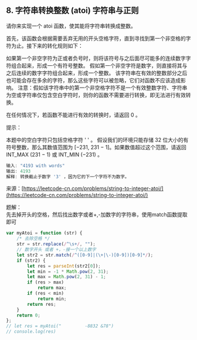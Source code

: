 ## 8. 字符串转换整数 (atoi)  字符串与正则

请你来实现一个 atoi 函数，使其能将字符串转换成整数。

首先，该函数会根据需要丢弃无用的开头空格字符，直到寻找到第一个非空格的字符为止。接下来的转化规则如下：

如果第一个非空字符为正或者负号时，则将该符号与之后面尽可能多的连续数字字符组合起来，形成一个有符号整数。
假如第一个非空字符是数字，则直接将其与之后连续的数字字符组合起来，形成一个整数。
该字符串在有效的整数部分之后也可能会存在多余的字符，那么这些字符可以被忽略，它们对函数不应该造成影响。
注意：假如该字符串中的第一个非空格字符不是一个有效整数字符、字符串为空或字符串仅包含空白字符时，则你的函数不需要进行转换，即无法进行有效转换。

在任何情况下，若函数不能进行有效的转换时，请返回 0 。

提示：

本题中的空白字符只包括空格字符 ' ' 。
假设我们的环境只能存储 32 位大小的有符号整数，那么其数值范围为 [−231,  231 − 1]。如果数值超过这个范围，请返回  INT_MAX (231 − 1) 或 INT_MIN (−231) 。
 
```javascript
输入: "4193 with words"
输出: 4193
解释: 转换截止于数字 '3' ，因为它的下一个字符不为数字。
```
来源：[https://leetcode-cn.com/problems/string-to-integer-atoi/](https://leetcode-cn.com/problems/string-to-integer-atoi/)

题解：  
先去掉开头的空格，然后找出数字或者+,-加数字的字符串，使用match函数提取即可
```javascript
var myAtoi = function (str) {
    /* 去除空格 */
    str = str.replace(/^\s+/, "");
    // 数字开头 或者 +，-接一个以上数字
    let str2 = str.match(/^([0-9]|(\+|\-)[0-9])[0-9]*/);
    if (str2) {
        let res = parseInt(str2[0]);
        let min = -1 * Math.pow(2, 31);
        let max = Math.pow(2, 31) - 1;
        if (res > max)
            return max;
        if (res < min)
            return min;
        return res;
    }
    return 0;
};
// let res = myAtoi("         -8832 &78")
// console.log(res)
```

